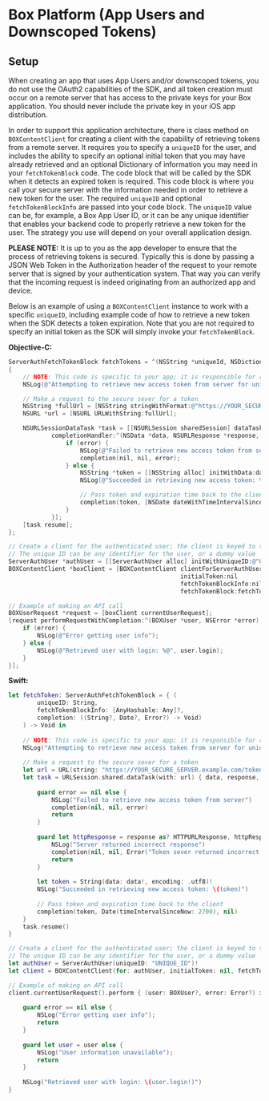 Box Platform (App Users and Downscoped Tokens)
==============================================

Setup
-----

When creating an app that uses App Users and/or downscoped tokens, you do not use the OAuth2 capabilities of the SDK,
and all token creation must occur on a remote server that has access to the private keys for your Box application.  You
should never include the private key in your iOS app distribution.

In order to support this application architecture, there is class method on `BOXContentClient` for creating a client
with the capability of retrieving tokens from a remote server. It requires you to specify a `uniqueID` for the user, and
includes the ability to specify an optional initial token that you may have already retrieved and an optional Dictionary
of information you may need in your `fetchTokenBlock` code. The code block that will be called by the SDK when it
detects an expired token is required.  This code block is where you call your secure server with the information needed
in order to retrieve a new token for the user. The required `uniqueID` and optional `fetchTokenBlockInfo` are passed
into your code block. The `uniqueID` value can be, for example, a Box App User ID, or it can be any unique identifier
that enables your backend code to properly retrieve a new token for the user. The strategy you use will depend on your
overall application design.

__PLEASE NOTE:__ It is up to you as the app developer to ensure that the process of retrieving tokens is secured.
Typically this is done by passing a JSON Web Token in the Authorization header of the request to your remote server
that is signed by your authentication system.  That way you can verify that the incoming request is indeed originating
from an authorized app and device.

Below is an example of using a `BOXContentClient` instance to work with a specific `uniqueID`, including example code of
how to retrieve a new token when the SDK detects a token expiration. Note that you are not required to specify an
initial token as the SDK will simply invoke your `fetchTokenBlock`.

__Objective-C:__
```objectivec
ServerAuthFetchTokenBlock fetchTokens = ^(NSString *uniqueId, NSDictionary *fetchTokenBlockInfo, void (^completion)(NSString *, NSDate *, NSError *))
{
    // NOTE: This code is specific to your app; it is responsible for retrieving new tokens from a secure server
    NSLog(@"Attempting to retrieve new access token from server for uniqueId: %@", uniqueId);

    // Make a request to the secure sever for a token
    NSString *fullUrl = [NSString stringWithFormat:@"https://YOUR_SECURE_SERVER.example.com/token?id=%@", uniqueId];
    NSURL *url = [NSURL URLWithString:fullUrl];

    NSURLSessionDataTask *task = [[NSURLSession sharedSession] dataTaskWithURL:url
            completionHandler:^(NSData *data, NSURLResponse *response, NSError *error) {
                if (error) {
                    NSLog(@"Failed to retrieve new access token from server");
                    completion(nil, nil, error);
                } else {
                    NSString *token = [[NSString alloc] initWithData:data encoding:NSUTF8StringEncoding];
                    NSLog(@"Succeeded in retrieving new access token: %@", token);

                    // Pass token and expiration time back to the client
                    completion(token, [NSDate dateWithTimeIntervalSinceNow:2700], nil);
                }
            }];
    [task resume];
};

// Create a client for the authenticated user; the client is keyed to that user's unique ID for caching purposes
// The unique ID can be any identifier for the user, or a dummy value
ServerAuthUser *authUser = [[ServerAuthUser alloc] initWithUniqueID:@"UNIQUE_ID"];
BOXContentClient *boxClient = [BOXContentClient clientForServerAuthUser:authUser
                                                initialToken:nil
                                                fetchTokenBlockInfo:nil
                                                fetchTokenBlock:fetchTokens];

// Example of making an API call
BOXUserRequest *request = [boxClient currentUserRequest];
[request performRequestWithCompletion:^(BOXUser *user, NSError *error) {
    if (error) {
        NSLog(@"Error getting user info");
    } else {
        NSLog(@"Retrieved user with login: %@", user.login);
    }
}];
```

__Swift:__
```swift
let fetchToken: ServerAuthFetchTokenBlock = { (
        uniqueID: String,
        fetchTokenBlockInfo: [AnyHashable: Any]?,
        completion: ((String?, Date?, Error?) -> Void)
    ) -> Void in
    
    // NOTE: This code is specific to your app; it is responsible for retrieving new tokens from a secure server
    NSLog("Attempting to retrieve new access token from server for unique ID: \(uniqueID)");
    
    // Make a request to the secure sever for a token
    let url = URL(string: "https://YOUR_SECURE_SERVER.example.com/token?id=\(uniqueID)")!
    let task = URLSession.shared.dataTask(with: url) { data, response, error in
        
        guard error == nil else {
            NSLog("Failed to retrieve new access token from server")
            completion(nil, nil, error)
            return
        }
        
        guard let httpResponse = response as? HTTPURLResponse, httpResponse.statusCode == 200 else {
            NSLog("Server returned incorrect response")
            completion(nil, nil, Error("Token sever returned incorrect response"))
            return
        }
        
        let token = String(data: data!, encoding: .utf8)!
        NSLog("Succeeded in retrieving new access token: \(token)")
        
        // Pass token and expiration time back to the client
        completion(token, Date(timeIntervalSinceNow: 2700), nil)
    }
    task.resume()
}

// Create a client for the authenticated user; the client is keyed to that user's unique ID for caching purposes
// The unique ID can be any identifier for the user, or a dummy value
let authUser = ServerAuthUser(uniqueID: "UNIQUE_ID")!
let client = BOXContentClient(for: authUser, initialToken: nil, fetchTokenBlockInfo: nil, fetchTokenBlock: fetchToken)!

// Example of making an API call
client.currentUserRequest().perform { (user: BOXUser?, error: Error?) in
    
    guard error == nil else {
        NSLog("Error getting user info");
        return
    }
    
    guard let user = user else {
        NSLog("User information unavailable");
        return
    }
    
    NSLog("Retrieved user with login: \(user.login!)")
}
```